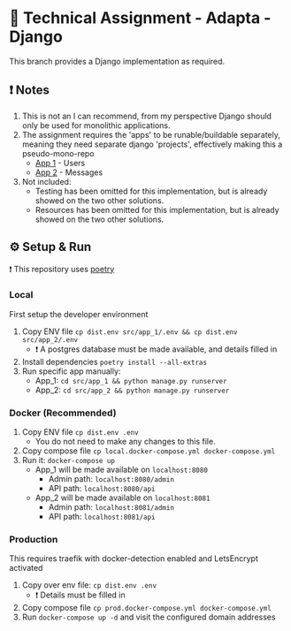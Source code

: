 # 🚀 Technical Assignment - Adapta - Django
This branch provides a Django implementation as required.

## ❗ Notes
1. This is not an I can recommend, from my perspective Django should only be used for monolithic applications.
2. The assignment requires the 'apps' to be runable/buildable separately, meaning they need separate django 'projects',
   effectively making this a pseudo-mono-repo
   - [App 1](src/app_1) - Users
   - [App 2](src/app_2) - Messages
3. Not included:
   - Testing has been omitted for this implementation, but is already showed on the two other solutions.
   - Resources has been omitted for this implementation, but is already showed on the two other solutions.


## ⚙️ Setup & Run
❗ This repository uses [poetry](https://python-poetry.org/)

### Local
First setup the developer environment
1. Copy ENV file `cp dist.env src/app_1/.env && cp dist.env src/app_2/.env`
   - ❗ A postgres database must be made available, and details filled in
2. Install dependencies `poetry install --all-extras`
3. Run specific app manually:
   - App_1: `cd src/app_1 && python manage.py runserver`
   - App_2: `cd src/app_2 && python manage.py runserver`

### Docker (Recommended)
1. Copy ENV file `cp dist.env .env`
   - You do not need to make any changes to this file.
2. Copy compose file `cp local.docker-compose.yml docker-compose.yml`
3. Run it: `docker-compose up`
   - App_1 will be made available on `localhost:8080`
     - Admin path: `localhost:8080/admin`
     - API path: `localhost:8080/api`
   - App_2 will be made available on `localhost:8081`
     - Admin path: `localhost:8081/admin`
     - API path: `localhost:8081/api`

### Production
This requires traefik with docker-detection enabled and LetsEncrypt activated
1. Copy over env file: `cp dist.env .env`
   - ❗ Details must be filled in
2. Copy compose file `cp prod.docker-compose.yml docker-compose.yml` 
3. Run `docker-compose up -d` and visit the configured domain addresses
